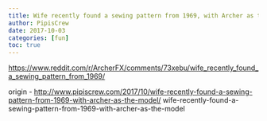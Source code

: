 ```yaml
---
title: Wife recently found a sewing pattern from 1969, with Archer as the model
author: PipisCrew
date: 2017-10-03
categories: [fun]
toc: true
---
```


https://www.reddit.com/r/ArcherFX/comments/73xebu/wife_recently_found_a_sewing_pattern_from_1969/

origin - http://www.pipiscrew.com/2017/10/wife-recently-found-a-sewing-pattern-from-1969-with-archer-as-the-model/ wife-recently-found-a-sewing-pattern-from-1969-with-archer-as-the-model